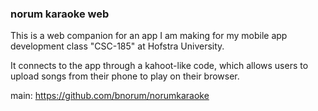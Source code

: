 ### norum karaoke web ###

This is a web companion for an app I am making for my mobile app development class "CSC-185" at Hofstra University.

It connects to the app through a kahoot-like code, which allows users to upload songs from their phone to play on their browser.

main: https://github.com/bnorum/norumkaraoke
